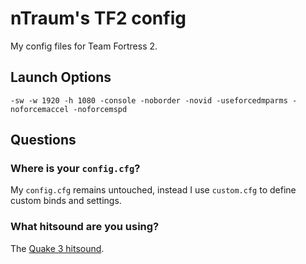 nTraum's TF2 config
===================
My config files for Team Fortress 2.

Launch Options
--------------
`-sw -w 1920 -h 1080 -console -noborder -novid -useforcedmparms -noforcemaccel -noforcemspd`

Questions
---------
### Where is your `config.cfg`?
My `config.cfg` remains untouched, instead I use `custom.cfg` to define custom binds and settings.

### What hitsound are you using?
The [Quake 3 hitsound](http://tf2dingalings.com/sound/details/256).